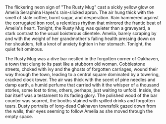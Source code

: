 The flickering neon sign of "The Rusty Mug" cast a sickly yellow glow on Amelia Seraphina Hayes's rain-slicked apron.  The air hung thick with the smell of stale coffee, burnt sugar, and desperation.  Rain hammered against the corrugated iron roof, a relentless rhythm that mirrored the frantic beat of Amelia's heart. Tonight, the Rusty Mug was quieter than a graveyard, a stark contrast to the usual boisterous clientele.  Amelia, barely scraping by and with the weight of her grandmother's failing health pressing down on her shoulders, felt a knot of anxiety tighten in her stomach. Tonight, the quiet felt ominous.


The Rusty Mug was a dive bar nestled in the forgotten corner of Oakhaven, a town that clung to its past like a stubborn old woman.  Cobblestone streets, choked with ivy and the ghosts of forgotten carriages, wound their way through the town, leading to a central square dominated by a towering, cracked clock tower. The air was thick with the scent of pine needles and damp earth, a humid perfume that carried with it the whisper of a thousand stories, some lost to time, others, perhaps, just waiting to unfold.  Inside, the bar itself was a testament to its fading glory.  The polished wood of the bar counter was scarred, the booths stained with spilled drinks and forgotten tears.  Dusty portraits of long-dead Oakhaven townsfolk gazed down from the walls, their eyes seeming to follow Amelia as she moved through the empty space.
